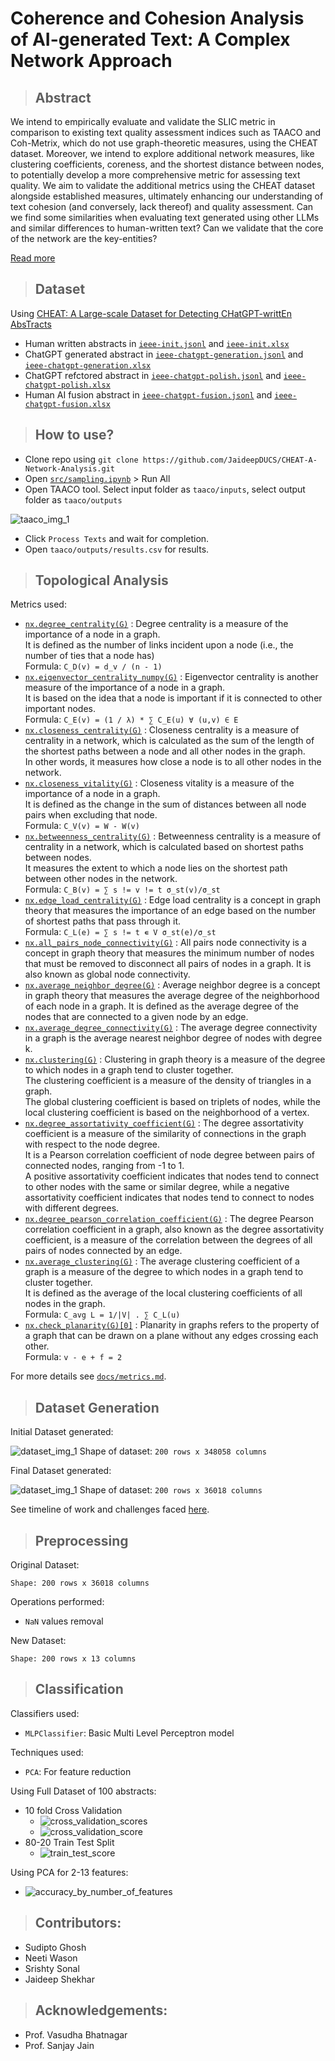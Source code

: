 # Coherence and Cohesion Analysis of AI-generated Text: A Complex Network Approach

> ## Abstract

We intend to empirically evaluate and validate the SLIC metric in comparison to existing text quality assessment indices such as TAACO and Coh-Metrix, which do not use graph-theoretic measures, using the CHEAT dataset. Moreover, we intend to explore additional network measures, like clustering coefficients, coreness, and the shortest distance between nodes, to potentially develop a more comprehensive metric for assessing text quality. We aim to validate the additional metrics using the CHEAT dataset alongside established measures, ultimately enhancing our understanding of text cohesion (and conversely, lack thereof) and quality assessment. Can we find some similarities when evaluating text generated using other LLMs and similar differences to human-written text? Can we validate that the core of the network are the key-entities?

[Read more](https://docs.google.com/document/d/196-WPUO1FrbzzSTU2aF6EmKQQr_xYXO6B3dKUo8tcq0/edit)

> ## Dataset

Using [CHEAT: A Large-scale Dataset for Detecting CHatGPT-writtEn AbsTracts](https://github.com/botianzhe/CHEAT)

- Human written abstracts in [`ieee-init.jsonl`](/data/ieee-init.jsonl) and [`ieee-init.xlsx`](/data/ieee-init.xlsx)
- ChatGPT generated abstract in [`ieee-chatgpt-generation.jsonl`](/data/ieee-chatgpt-generation.jsonl) and [`ieee-chatgpt-generation.xlsx`](/data/ieee-chatgpt-generation.xlsx)
- ChatGPT refctored abstract in [`ieee-chatgpt-polish.jsonl`](/data/ieee-chatgpt-polish.jsonl) and [`ieee-chatgpt-polish.xlsx`](/data/ieee-chatgpt-polish.xlsx)
- Human AI fusion abstract in [`ieee-chatgpt-fusion.jsonl`](/data/ieee-chatgpt-fusion.jsonl) and [`ieee-chatgpt-fusion.xlsx`](/data/ieee-chatgpt-fusion.xlsx)

> ## How to use?

- Clone repo using `git clone https://github.com/JaideepDUCS/CHEAT-A-Network-Analysis.git`
- Open [`src/sampling.ipynb`](src/sampling.ipynb) > Run All
- Open TAACO tool. Select input folder as `taaco/inputs`, select output folder as `taaco/outputs`

![taaco_img_1](docs/taaco_img_1.png)

- Click `Process Texts` and wait for completion.
- Open `taaco/outputs/results.csv` for results.

> ## Topological Analysis

Metrics used:

- [`nx.degree_centrality(G)`](/docs/metrics.md#degree-centrality) : Degree centrality is a measure of the importance of a node in a graph.   
   It is defined as the number of links incident upon a node (i.e., the number of ties that a node has)   
   Formula: `C_D(v) = d_v / (n - 1)`
- [`nx.eigenvector_centrality_numpy(G)`](/docs/metrics.md#eigenvector-centrality) : Eigenvector centrality is another measure of the importance of a node in a graph.   
   It is based on the idea that a node is important if it is connected to other important nodes.   
   Formula: `C_E(v) = (1 / λ) * ∑ C_E(u) ∀ (u,v) ∈ E`
- [`nx.closeness_centrality(G)`](/docs/metrics.md#closeness-centrality) : Closeness centrality is a measure of centrality in a network, which is calculated as the sum of the length of   the shortest paths between a node and all other nodes in the graph.   
   In other words, it measures how close a node is to all other nodes in the network.
- [`nx.closeness_vitality(G)`](/docs/metrics.md#closeness-vitality) : Closeness vitality is a measure of the importance of a node in a graph.   
   It is defined as the change in the sum of distances between all node pairs when excluding that node.   
   Formula: `C_V(v) = W - W(v)`
- [`nx.betweenness_centrality(G)`](/docs/metrics.md#betweenness-centrality) : Betweenness centrality is a measure of centrality in a network, which is calculated based on shortest paths between nodes.   
   It measures the extent to which a node lies on the shortest path between other nodes in the network.   
   Formula: `C_B​(v) = ∑ s != v != t σ_st(v)/σ_st`
- [`nx.edge_load_centrality(G)`](/docs/metrics.md#edge-load-centrality) : Edge load centrality is a concept in graph theory that measures the importance of an edge based on the number of shortest paths that pass through it.   
   Formula: `C_L​(e) = ∑ s != t ∊ V σ_st(e)/σ_st`
- [`nx.all_pairs_node_connectivity(G)`](/docs/metrics.md#all-pairs-node-connectivity) : All pairs node connectivity is a concept in graph theory that measures the minimum number of nodes that must be removed to disconnect all pairs of nodes in a graph. It is also known as global node connectivity.
- [`nx.average_neighbor_degree(G)`](/docs/metrics.md#average-neighbor-degree) : Average neighbor degree is a concept in graph theory that measures the average degree of the neighborhood of each node in a graph. It is defined as the average degree of the nodes that are connected to a given node by an edge.
- [`nx.average_degree_connectivity(G)`](/docs/metrics.md#average-degree-connectivity) : The average degree connectivity in a graph is the average nearest neighbor degree of nodes with degree k.
- [`nx.clustering(G)`](/docs/metrics.md#clustering) : Clustering in graph theory is a measure of the degree to which nodes in a graph tend to cluster together.   
   The clustering coefficient is a measure of the density of triangles in a graph.   
   The global clustering coefficient is based on triplets of nodes, while the local clustering coefficient is based on the neighborhood of a vertex.
- [`nx.degree_assortativity_coefficient(G)`](/docs/metrics.md#degree-assortativity-coefficient) : The degree assortativity coefficient is a measure of the similarity of connections in the graph with respect to the node degree.   
   It is a Pearson correlation coefficient of node degree between pairs of connected nodes, ranging from -1 to 1.   
   A positive assortativity coefficient indicates that nodes tend to connect to other nodes with the same or similar degree, while a negative assortativity coefficient indicates that nodes tend to connect to nodes with different degrees.
- [`nx.degree_pearson_correlation_coefficient(G)`](/docs/metrics.md#degree-pearson-correlation-coefficient) : The degree Pearson correlation coefficient in a graph, also known as the degree assortativity coefficient, is a measure of the correlation between the degrees of all pairs of nodes connected by an edge.
- [`nx.average_clustering(G)`](/docs/metrics.md#average-clustering) : The average clustering coefficient of a graph is a measure of the degree to which nodes in a graph tend to cluster together.   
   It is defined as the average of the local clustering coefficients of all nodes in the graph.   
   Formula: `C_avg L = 1/|V| . ∑ C_L(u)`
- [`nx.check_planarity(G)[0]`](/docs/metrics.md#planarity) : Planarity in graphs refers to the property of a graph that can be drawn on a plane without any edges crossing each other.  
   Formula: `v - e + f = 2`

For more details see [`docs/metrics.md`](docs/metrics.md).

>## Dataset Generation

Initial Dataset generated:

![dataset_img_1](docs/dataset_img_1.png)
Shape of dataset: `200 rows x 348058 columns`

Final Dataset generated:

![dataset_img_1](docs/dataset_img_2.png)
Shape of dataset: `200 rows x 36018 columns`

See timeline of work and challenges faced [here](https://docs.google.com/document/u/1/d/1rqsRAMKwK_jDQ4uskjvIxa1lp7IWrUrM062GIQU2Tjg/edit?pli=1).

>## Preprocessing

Original Dataset:

`Shape: 200 rows x 36018 columns`

Operations performed:
- `NaN` values removal

New Dataset:

`Shape: 200 rows x 13 columns`

>## Classification

Classifiers used:
- `MLPClassifier`: Basic Multi Level Perceptron model

Techniques used:
- `PCA`: For feature reduction

Using Full Dataset of 100 abstracts:
- 10 fold Cross Validation
  - ![cross_validation_scores](docs/cross_validation_scores.png)
  - ![cross_validation_score](docs/cross_validation_score.png)
- 80-20 Train Test Split
  - ![train_test_score](docs/train_test_score.png)

Using PCA for 2-13 features:
- ![accuracy_by_number_of_features](docs/accuracy_by_number_of_features.png)

> ## Contributors:

- Sudipto Ghosh
- Neeti Wason
- Srishty Sonal
- Jaideep Shekhar

> ## Acknowledgements:

- Prof. Vasudha Bhatnagar
- Prof. Sanjay Jain
